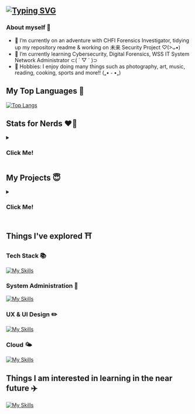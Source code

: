 ## [![Typing SVG](https://readme-typing-svg.herokuapp.com?font=Fira+Code&pause=1000&color=F7CCE7&width=435&lines=Helllooo!!+(%E0%B9%91%CB%83%E1%B4%97%CB%82)%EF%BB%AD)](https://git.io/typing-svg)

<!--
**Solaireis/Solaireis** is a ✨ _special_ ✨ repository because its `README.md` (this file) appears on your GitHub profile.

Here are some ideas to get you started: -->

### About myself 🌻
- 🔭 I’m currently on an adventure with CHFI Forensics Investigator, tidying up my repository readme & working on 未来 Security Project ♡(>ᴗ•)
- 🌱 I’m currently learning Cybersecurity, Digital Forensics, WSS IT System Network Administrator ⊂( ´ ▽ ` )⊃
- 🧋 Hobbies: I enjoy doing many things such as photography, art, music, reading, cooking, sports and more!! („• ֊ •„)




## My Top Languages 🌟
[![Top Langs](https://github-readme-stats.vercel.app/api/top-langs/?username=Solaireis&langs_count=10)](https://github.com/anuraghazra/github-readme-stats)

## Stats for Nerds ❤️‍🔥
<details>
  <summary>
        <h3>
          <span style="colour:#FFDAB9;">
            Click Me!
          </span>
       </h3>
    </summary>
    
![Sola's GitHub stats](https://github-readme-stats.vercel.app/api?username=Solaireis&bg_color=30,e96443,904e95&title_color=fff&text_color=fff)

![GitHub Streak](https://streak-stats.demolab.com/?user=Solaireis&theme=light)

</details> 

## My Projects 😇
<details>
  <summary>
        <h3>
          <span style="colour:#FFDAB9;">
            Click Me!
          </span>
       </h3>
    </summary>
  
## Website Projects 🎉 <!-- turn this into a table with desc -->


  - [Coursefinity Web Application Security Project](https://github.com/Solaireis/CWC-Application-Security-Project)
  - [BrasBasahBookStore Web Application](https://github.com/Solaireis/1566-App-dev-Team-2)
  - [Nanyang Poly Astronomy Club Page](https://github.com/Solaireis/NYP-ASTRO)
  - [Pear Inc, Product Web Page](https://github.com/Solaireis/PearInc)
  
 
  



## Coding Projects 💻 <!-- turn this into a table with desc -->

  
  - [Python Vending Machine](https://github.com/Solaireis/Vending-Machine/tree/main)
  - [Data Structures and Algorithm Hotel Booking](https://github.com/Solaireis/DataStructures-Algorithms/tree/main/201520M_ASSN)
  - [Data Sturctures and Algorithm Assignment](https://github.com/Solaireis/DataStructures-Algorithms/tree/main/DSA%20Submission%20Assignment%202)
  



## Competitions Writeups [WIP] 🎯 <!-- turn this into a table with desc -->

   - Capture the flags
   - CodeForces
   
</details>

## Things I've explored ⛩️ <!-- turn this into a table with desc -->

### Tech Stack 📚
[![My Skills](https://skillicons.dev/icons?i=js,html,css,python,cloudflare,gcp,mysql,flask,bootstrap,&theme=light)](https://skillicons.dev)

### System Administration 🔐
[![My Skills](https://skillicons.dev/icons?i=powershell,bash&theme=light)](https://skillicons.dev)

### UX & UI Design ✏️
[![My Skills](https://skillicons.dev/icons?i=figma,xd,&theme=light)](https://skillicons.dev)

### Cloud 🌤️
[![My Skills](https://skillicons.dev/icons?i=azure,gcp,&theme=light)](https://skillicons.dev)

## Things I am interested in learning in the near future ✈️ <!-- turn this into a table with desc -->
[![My Skills](https://skillicons.dev/icons?i=aws,cpp,c,cs,docker,firebase,pytorch,selenium,tailwind,unreal,arduino&theme=light)](https://skillicons.dev)



